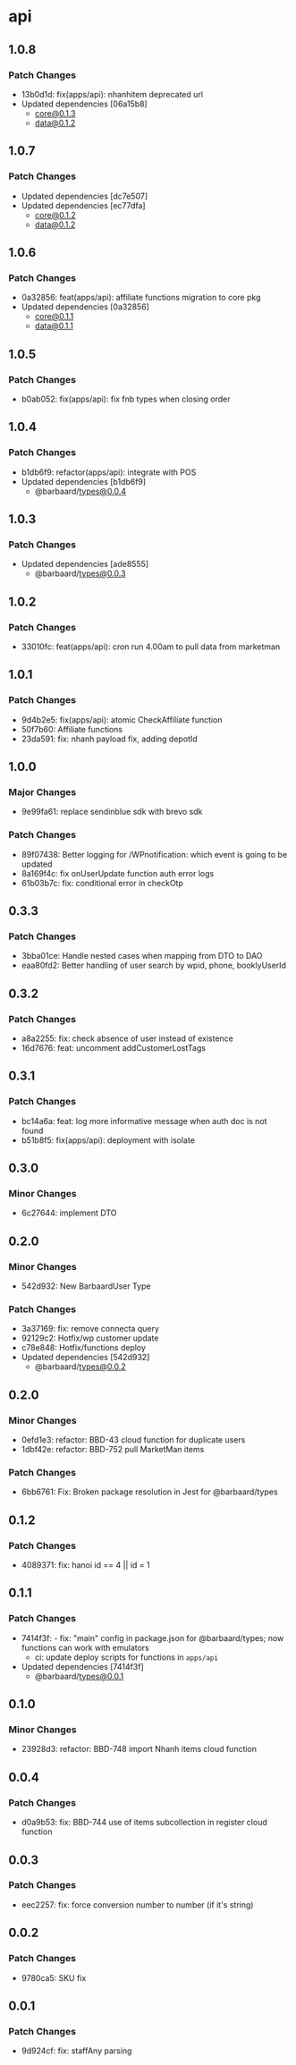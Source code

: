 # api

## 1.0.8

### Patch Changes

- 13b0d1d: fix(apps/api): nhanhitem deprecated url
- Updated dependencies [06a15b8]
  - core@0.1.3
  - data@0.1.2

## 1.0.7

### Patch Changes

- Updated dependencies [dc7e507]
- Updated dependencies [ec77dfa]
  - core@0.1.2
  - data@0.1.2

## 1.0.6

### Patch Changes

- 0a32856: feat(apps/api): affiliate functions migration to core pkg
- Updated dependencies [0a32856]
  - core@0.1.1
  - data@0.1.1

## 1.0.5

### Patch Changes

- b0ab052: fix(apps/api): fix fnb types when closing order

## 1.0.4

### Patch Changes

- b1db6f9: refactor(apps/api): integrate with POS
- Updated dependencies [b1db6f9]
  - @barbaard/types@0.0.4

## 1.0.3

### Patch Changes

- Updated dependencies [ade8555]
  - @barbaard/types@0.0.3

## 1.0.2

### Patch Changes

- 33010fc: feat(apps/api): cron run 4.00am to pull data from marketman

## 1.0.1

### Patch Changes

- 9d4b2e5: fix(apps/api): atomic CheckAffiliate function
- 50f7b60: Affiliate functions
- 23da591: fix: nhanh payload fix, adding depotId

## 1.0.0

### Major Changes

- 9e99fa61: replace sendinblue sdk with brevo sdk

### Patch Changes

- 89f07438: Better logging for /WPnotification: which event is going to be updated
- 8a169f4c: fix onUserUpdate function auth error logs
- 61b03b7c: fix: conditional error in checkOtp

## 0.3.3

### Patch Changes

- 3bba01ce: Handle nested cases when mapping from DTO to DAO
- eaa80fd2: Better handling of user search by wpid, phone, booklyUserId

## 0.3.2

### Patch Changes

- a8a2255: fix: check absence of user instead of existence
- 16d7676: feat: uncomment addCustomerLostTags

## 0.3.1

### Patch Changes

- bc14a6a: feat: log more informative message when auth doc is not found
- b51b8f5: fix(apps/api): deployment with isolate

## 0.3.0

### Minor Changes

- 6c27644: implement DTO

## 0.2.0

### Minor Changes

- 542d932: New BarbaardUser Type

### Patch Changes

- 3a37169: fix: remove connecta query
- 92129c2: Hotfix/wp customer update
- c78e848: Hotfix/functions deploy
- Updated dependencies [542d932]
  - @barbaard/types@0.0.2

## 0.2.0

### Minor Changes

- 0efd1e3: refactor: BBD-43 cloud function for duplicate users
- 1dbf42e: refactor: BBD-752 pull MarketMan items

### Patch Changes

- 6bb6761: Fix: Broken package resolution in Jest for @barbaard/types

## 0.1.2

### Patch Changes

- 4089371: fix: hanoi id == 4 || id = 1

## 0.1.1

### Patch Changes

- 7414f3f: - fix: "main" config in package.json for @barbaard/types; now functions can work with emulators
  - ci: update deploy scripts for functions in `apps/api`
- Updated dependencies [7414f3f]
  - @barbaard/types@0.0.1

## 0.1.0

### Minor Changes

- 23928d3: refactor: BBD-748 import Nhanh items cloud function

## 0.0.4

### Patch Changes

- d0a9b53: fix: BBD-744 use of items subcollection in register cloud function

## 0.0.3

### Patch Changes

- eec2257: fix: force conversion number to number (if it's string)

## 0.0.2

### Patch Changes

- 9780ca5: SKU fix

## 0.0.1

### Patch Changes

- 9d924cf: fix: staffAny parsing
